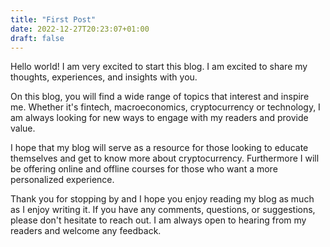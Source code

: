 ```yaml
---
title: "First Post"
date: 2022-12-27T20:23:07+01:00
draft: false
---
```

Hello world! 
I am very excited to start this blog. I am excited to share my thoughts, experiences, and insights with you.

On this blog, you will find a wide range of topics that interest and inspire me. Whether it's fintech, macroeconomics, cryptocurrency or technology, I am always looking for new ways to engage with my readers and provide value.

I hope that my blog will serve as a resource for those looking to educate themselves and get to know more about cryptocurrency. Furthermore I will be offering online and offline courses for those who want a more personalized experience.

Thank you for stopping by and I hope you enjoy reading my blog as much as I enjoy writing it. If you have any comments, questions, or suggestions, please don't hesitate to reach out. I am always open to hearing from my readers and welcome any feedback.

